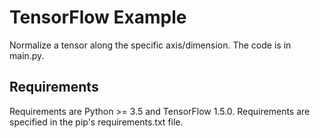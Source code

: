 TensorFlow Example
==================

Normalize a tensor along the specific axis/dimension. The code is in main.py.

Requirements 
------------
Requirements are Python >= 3.5 and TensorFlow 1.5.0. Requirements are specified in the pip's requirements.txt file. 